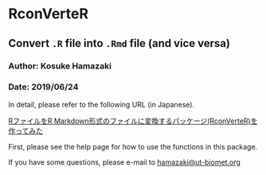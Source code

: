 # RconVerteR
## Convert `.R` file into `.Rmd` file (and vice versa)
### Author: Kosuke Hamazaki
### Date: 2019/06/24


In detail, please refer to the following URL (in Japanese).

[RファイルをR Markdown形式のファイルに変換するパッケージ(RconVerteR)を作ってみた](https://qiita.com/ZaKama/items/88e827d7c627d696d817)

First, please see the help page for how to use the functions in this package.

If you have some questions, please e-mail to hamazaki@ut-biomet.org
